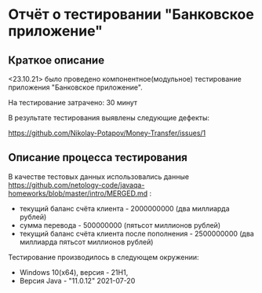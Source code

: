 # Отчёт о тестировании "Банковское приложение"

## Краткое описание

<23.10.21> было проведено компонентное(модульное) тестирование приложения "Банковское приложение".

На тестирование затрачено: 30 минут

В результате тестирования выявлены следующие дефекты:

https://github.com/Nikolay-Potapov/Money-Transfer/issues/1

## Описание процесса тестирования

В качестве тестовых данных использовались данные https://github.com/netology-code/javaqa-homeworks/blob/master/intro/MERGED.md :
* текущий баланс счёта клиента - 2000000000 (два миллиарда рублей)
* сумма перевода - 500000000 (пятьсот миллионов рублей)
* текущий баланс счёта клиента после пополнения - 2500000000 (два миллиарда пятьсот миллионов рублей)

Тестирование производилось в следующем окружении:
* Windows 10(x64), версия - 21H1,
* Версия Java - "11.0.12" 2021-07-20
